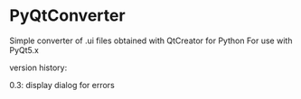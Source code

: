 # PyQtConverter

Simple converter of .ui files obtained with QtCreator for Python
For use with PyQt5.x

version history:

0.3: display dialog for errors